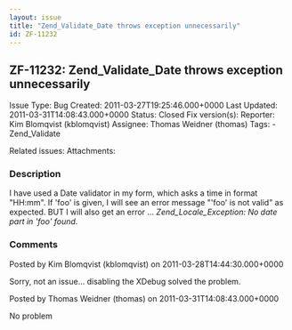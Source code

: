 ```yaml
---
layout: issue
title: "Zend_Validate_Date throws exception unnecessarily"
id: ZF-11232
---
```


ZF-11232: Zend\_Validate\_Date throws exception unnecessarily
-------------------------------------------------------------

 Issue Type: Bug Created: 2011-03-27T19:25:46.000+0000 Last Updated: 2011-03-31T14:08:43.000+0000 Status: Closed Fix version(s): 
 Reporter:  Kim Blomqvist (kblomqvist)  Assignee:  Thomas Weidner (thomas)  Tags: - Zend\_Validate
 
 Related issues: 
 Attachments: 
### Description

I have used a Date validator in my form, which asks a time in format "HH:mm". If 'foo' is given, I will see an error message "'foo' is not valid" as expected. BUT I will also get an error ... _Zend\_Locale\_Exception: No date part in 'foo' found._

 

 

### Comments

Posted by Kim Blomqvist (kblomqvist) on 2011-03-28T14:44:30.000+0000

Sorry, not an issue... disabling the XDebug solved the problem.

 

 

Posted by Thomas Weidner (thomas) on 2011-03-31T14:08:43.000+0000

No problem

 

 